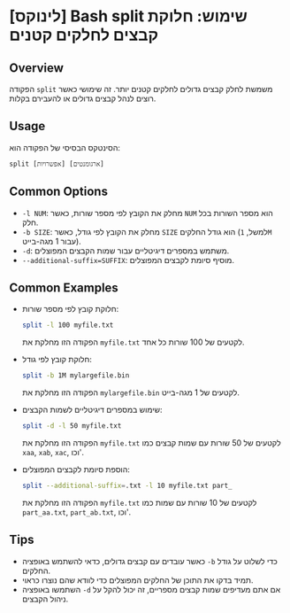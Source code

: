 # [לינוקס] Bash split שימוש: חלוקת קבצים לחלקים קטנים

## Overview
הפקודה `split` משמשת לחלק קבצים גדולים לחלקים קטנים יותר. זה שימושי כאשר רוצים לנהל קבצים גדולים או להעבירם בקלות.

## Usage
הסינטקס הבסיסי של הפקודה הוא:
```
split [אפשרויות] [ארגומנטים]
```

## Common Options
- `-l NUM`: מחלק את הקובץ לפי מספר שורות, כאשר `NUM` הוא מספר השורות בכל חלק.
- `-b SIZE`: מחלק את הקובץ לפי גודל, כאשר `SIZE` הוא גודל החלקים (למשל, `1M` עבור 1 מגה-בייט).
- `-d`: משתמש במספרים דיגיטליים עבור שמות הקבצים המפוצלים.
- `--additional-suffix=SUFFIX`: מוסיף סיומת לקבצים המפוצלים.

## Common Examples
- חלוקת קובץ לפי מספר שורות:
  ```bash
  split -l 100 myfile.txt
  ```
  הפקודה הזו מחלקת את `myfile.txt` לקטעים של 100 שורות כל אחד.

- חלוקת קובץ לפי גודל:
  ```bash
  split -b 1M mylargefile.bin
  ```
  הפקודה הזו מחלקת את `mylargefile.bin` לקטעים של 1 מגה-בייט.

- שימוש במספרים דיגיטליים לשמות הקבצים:
  ```bash
  split -d -l 50 myfile.txt
  ```
  הפקודה הזו מחלקת את `myfile.txt` לקטעים של 50 שורות עם שמות קבצים כמו `xaa`, `xab`, `xac`, וכו'.

- הוספת סיומת לקבצים המפוצלים:
  ```bash
  split --additional-suffix=.txt -l 10 myfile.txt part_
  ```
  הפקודה הזו מחלקת את `myfile.txt` לקטעים של 10 שורות עם שמות כמו `part_aa.txt`, `part_ab.txt`, וכו'.

## Tips
- כאשר עובדים עם קבצים גדולים, כדאי להשתמש באופציה `-b` כדי לשלוט על גודל החלקים.
- תמיד בדקו את התוכן של החלקים המפוצלים כדי לוודא שהם נוצרו כראוי.
- השתמשו באופציה `-d` אם אתם מעדיפים שמות קבצים מספריים, זה יכול להקל על ניהול הקבצים.